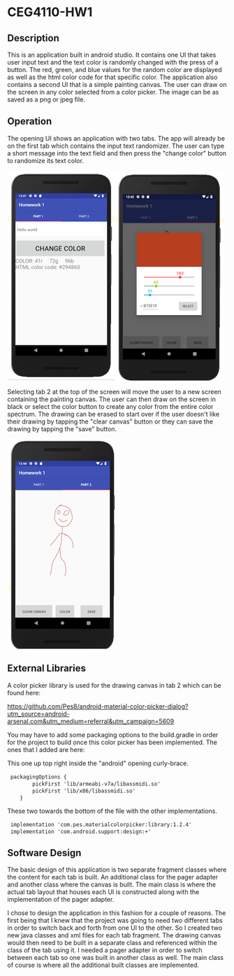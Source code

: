 # CEG4110-HW1

## Description
This is an application built in android studio. It contains one UI that takes user input text and the text color is randomly changed with the press of a button. The red, green, and blue values for the random color are displayed as well as the html color code for that specific color. The application also contains a second UI that is a simple painting canvas. The user can draw on the screen in any color selected from a color picker. The image can be as saved as a png or jpeg file.

## Operation
The opening UI shows an application with two tabs. The app will already be on the first tab which contains the input text randomizer. The user can type a short message into the text field and then press the "change color" button to randomize its text color. 

![](https://github.com/tylerpalcic/CEG4110-HW1/blob/master/screenshots/hw1_part1_scrsht.png)
![](https://github.com/tylerpalcic/CEG4110-HW1/blob/master/screenshots/hw1_colorpicker_scrsht.png)

Selecting tab 2 at the top of the screen will move the user to a new screen containing the painting canvas. The user can then draw on the screen in black or select the color button to create any color from the entire color spectrum. The drawing can be erased to start over if the user doesn't like their drawing by tapping the "clear canvas" button or they can save the drawing by tapping the "save" button.

![](https://github.com/tylerpalcic/CEG4110-HW1/blob/master/screenshots/hw1_part2_scrnst.png)

## External Libraries
A color picker library is used for the drawing canvas in tab 2 which can be found here: 

https://github.com/Pes8/android-material-color-picker-dialog?utm_source=android-arsenal.com&utm_medium=referral&utm_campaign=5609


You may have to add some packaging options to the build.gradle in order for the project to build once this color picker has been implemented. The ones that I added are here:


This one up top right inside the "android" opening curly-brace.
````
 packagingOptions {
        pickFirst 'lib/armeabi-v7a/libassmidi.so'
        pickFirst 'lib/x86/libassmidi.so'
    }
````

 These two towards the bottom of the file with the other implementations.
 ````
  implementation 'com.pes.materialcolorpicker:library:1.2.4'
  implementation 'com.android.support:design:+'
````

## Software Design

The basic design of this application is two separate fragment classes where the content for each tab is built. An additional class for the pager adapter and another class where the canvas is built. The main class is where the actual tab layout that houses each UI is constructed along with the implementation of the pager adapter.

I chose to design the application in this fashion for a couple of reasons. The first being that I knew that the project was going to need two different tabs in order to switch back and forth from one UI to the other. So I created two new java classes and xml files for each tab fragment. The drawing canvas would then need to be built in a separate class and referenced within the class of the tab using it. I needed a pager adapter in order to switch between each tab so one was built in another class as well. The main class of course is where all the additional built classes are implemented.
